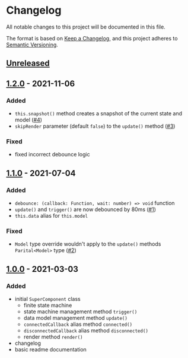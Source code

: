 # Changelog

All notable changes to this project will be documented in this file.

The format is based on [Keep a Changelog](https://keepachangelog.com/en/1.0.0/),
and this project adheres to [Semantic Versioning](https://semver.org/spec/v2.0.0.html).

## [Unreleased]

## [1.2.0] - 2021-11-06

### Added

- `this.snapshot()` method creates a snapshot of the current state and model ([#4](https://github.com/codewithkyle/supercomponent/issues/4))
- `skipRender` parameter (default `false`) to the `update()` method ([#3](https://github.com/codewithkyle/supercomponent/issues/3))

### Fixed

- fixed incorrect debounce logic

## [1.1.0] - 2021-07-04

### Added

- `debounce: (callback: Function, wait: number) => void` function
- `update()` and `trigger()` are now debounced by 80ms ([#1](https://github.com/codewithkyle/supercomponent/issues/1))
- `this.data` alias for `this.model`

### Fixed

- `Model` type override wouldn't apply to the `update()` methods `Parital<Model>` type ([#2](https://github.com/codewithkyle/supercomponent/issues/2))

## [1.0.0] - 2021-03-03

### Added

- initial `SuperComponent` class
    - finite state machine
    - state machine management method `trigger()`
    - data model management method `update()`
    - `connectedCallback` alias method `connected()`
    - `disconnectedCallback` alias method `disconnected()`
    - render method `render()`
- changelog
- basic readme documentation

[Unreleased]: https://github.com/codewithkyle/supercomponent/compare/v1.2.0...HEAD
[1.2.0]: https://github.com/codewithkyle/supercomponent/compare/v1.1.0...v1.2.0
[1.1.0]: https://github.com/codewithkyle/supercomponent/compare/v1.0.0...v1.1.0
[1.0.0]: https://github.com/codewithkyle/supercomponent/releases/tag/v1.0.0
